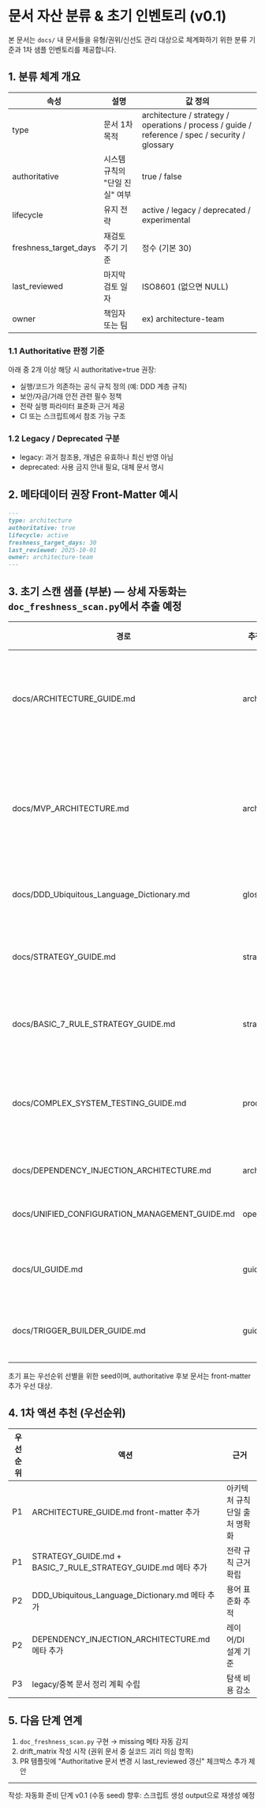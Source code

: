 # 문서 자산 분류 & 초기 인벤토리 (v0.1)

본 문서는 `docs/` 내 문서들을 유형/권위/신선도 관리 대상으로 체계화하기 위한 분류 기준과 1차 샘플 인벤토리를 제공합니다.

## 1. 분류 체계 개요

| 속성 | 설명 | 값 정의 |
|------|------|----------|
| type | 문서 1차 목적 | architecture / strategy / operations / process / guide / reference / spec / security / glossary |
| authoritative | 시스템 규칙의 "단일 진실" 여부 | true / false |
| lifecycle | 유지 전략 | active / legacy / deprecated / experimental |
| freshness_target_days | 재검토 주기 기준 | 정수 (기본 30) |
| last_reviewed | 마지막 검토 일자 | ISO8601 (없으면 NULL) |
| owner | 책임자 또는 팀 | ex) architecture-team |

### 1.1 Authoritative 판정 기준

아래 중 2개 이상 해당 시 authoritative=true 권장:

- 실행/코드가 의존하는 공식 규칙 정의 (예: DDD 계층 규칙)
- 보안/자금/거래 안전 관련 필수 정책
- 전략 실행 파라미터 표준화 근거 제공
- CI 또는 스크립트에서 참조 가능 구조

### 1.2 Legacy / Deprecated 구분

- legacy: 과거 참조용, 개념은 유효하나 최신 반영 아님
- deprecated: 사용 금지 안내 필요, 대체 문서 명시

## 2. 메타데이터 권장 Front-Matter 예시

```markdown
---
type: architecture
authoritative: true
lifecycle: active
freshness_target_days: 30
last_reviewed: 2025-10-01
owner: architecture-team
---
```

## 3. 초기 스캔 샘플 (부분) — 상세 자동화는 `doc_freshness_scan.py`에서 추출 예정

| 경로 | 추정 type | authoritative | lifecycle | last_reviewed | owner | 비고 |
|------|-----------|--------------|-----------|---------------|-------|------|
| docs/ARCHITECTURE_GUIDE.md | architecture | true (후보) | active | (missing) | (missing) | 핵심 아키텍처 설명 |
| docs/MVP_ARCHITECTURE.md | architecture | false | legacy | (missing) | (missing) | 통합가이드 중복 가능성 |
| docs/DDD_Ubiquitous_Language_Dictionary.md | glossary | true (후보) | active | (missing) | (missing) | 용어 표준 |
| docs/STRATEGY_GUIDE.md | strategy | true (후보) | active | (missing) | (missing) | 전략 구성 원칙 |
| docs/BASIC_7_RULE_STRATEGY_GUIDE.md | strategy | true (후보) | active | (missing) | (missing) | 7규칙 핵심 |
| docs/COMPLEX_SYSTEM_TESTING_GUIDE.md | process | false | active | (missing) | qa-team? | 복잡 시스템 테스트 |
| docs/DEPENDENCY_INJECTION_ARCHITECTURE.md | architecture | true (후보) | active | (missing) | (missing) | DI 구조 |
| docs/UNIFIED_CONFIGURATION_MANAGEMENT_GUIDE.md | operations | true (후보) | active | (missing) | (missing) | 설정 통합 |
| docs/UI_GUIDE.md | guide | false | active | (missing) | (missing) | UI 사용 패턴 |
| docs/TRIGGER_BUILDER_GUIDE.md | guide | false | active | (missing) | (missing) | 빌더 사용법 |

초기 표는 우선순위 선별을 위한 seed이며, authoritative 후보 문서는 front-matter 추가 우선 대상.

## 4. 1차 액션 추천 (우선순위)

| 우선순위 | 액션 | 근거 |
|----------|------|------|
| P1 | ARCHITECTURE_GUIDE.md front-matter 추가 | 아키텍처 규칙 단일 출처 명확화 |
| P1 | STRATEGY_GUIDE.md + BASIC_7_RULE_STRATEGY_GUIDE.md 메타 추가 | 전략 규칙 근거 확립 |
| P2 | DDD_Ubiquitous_Language_Dictionary.md 메타 추가 | 용어 표준화 추적 |
| P2 | DEPENDENCY_INJECTION_ARCHITECTURE.md 메타 추가 | 레이어/DI 설계 기준 |
| P3 | legacy/중복 문서 정리 계획 수립 | 탐색 비용 감소 |

## 5. 다음 단계 연계

1. `doc_freshness_scan.py` 구현 → missing 메타 자동 감지
2. drift_matrix 작성 시작 (권위 문서 중 실코드 괴리 의심 항목)
3. PR 템플릿에 "Authoritative 문서 변경 시 last_reviewed 갱신" 체크박스 추가 제안

---
작성: 자동화 준비 단계 v0.1 (수동 seed)
향후: 스크립트 생성 output으로 재생성 예정
